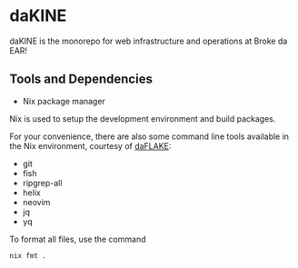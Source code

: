 <!--
SPDX-FileCopyrightText: 2025 BROKE DA EAR LLC <https://brokedaear.com>

SPDX-License-Identifier: Apache-2.0
-->

# daKINE

daKINE is the monorepo for web infrastructure and operations at Broke da EAR!

## Tools and Dependencies

- Nix package manager

Nix is used to setup the development environment and build packages.

For your convenience, there are also some command line tools available in the
Nix environment, courtesy of [daFLAKE](https://github.com/brokedaear/daFLAKE):

- git
- fish
- ripgrep-all
- helix
- neovim
- jq
- yq

To format all files, use the command

```shell
nix fmt .
```
